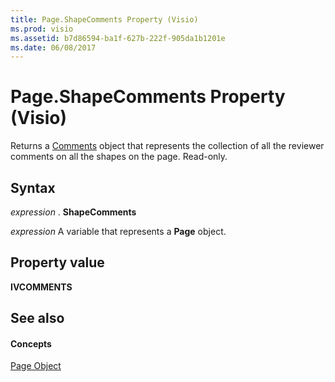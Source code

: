 ```yaml
---
title: Page.ShapeComments Property (Visio)
ms.prod: visio
ms.assetid: b7d86594-ba1f-627b-222f-905da1b1201e
ms.date: 06/08/2017
---
```



# Page.ShapeComments Property (Visio)

Returns a [Comments](Visio.comments.md) object that represents the collection of all the reviewer comments on all the shapes on the page. Read-only.


## Syntax

 _expression_ . **ShapeComments**

 _expression_ A variable that represents a **Page** object.


## Property value

 **IVCOMMENTS**


## See also


#### Concepts


[Page Object](Visio.Page.md)

